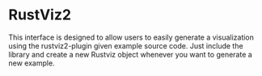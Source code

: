 # RustViz2

This interface is designed to allow users to easily generate a visualization using the rustviz2-plugin given example source code.
Just include the library and create a new Rustviz object whenever you want to generate a new example.